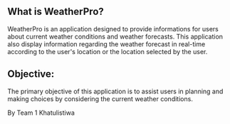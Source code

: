 ## What is WeatherPro?
WeatherPro is an application designed to provide informations for users about current weather conditions and weather forecasts.
This application also display information regarding the weather forecast in real-time according to the user's location or the location selected by the user.

## Objective:
The primary objective of this application is to assist users in planning and making choices by considering the current weather conditions.

By Team 1 Khatulistiwa